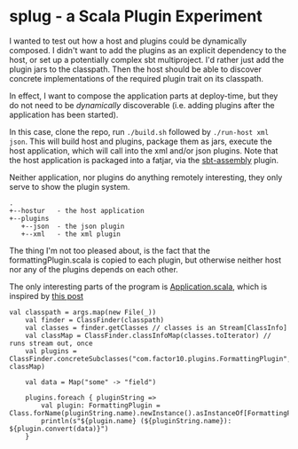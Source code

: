 # splug - a Scala Plugin Experiment

I wanted to test out how a host and plugins could be dynamically composed. I didn't want to add the plugins as an explicit dependency to the host, or set up a potentially complex sbt multiproject. I'd rather just add the plugin jars to the classpath. Then the host should be able to discover concrete implementations of the required plugin trait on its classpath.

In effect, I want to compose the application parts at deploy-time, but they do not need to be _dynamically_ discoverable (i.e. adding plugins after the application has been started).  

In this case, clone the repo, run `./build.sh` followed by `./run-host xml json`. This will build host and plugins, package them as jars, execute the host application, which will call into the xml and/or json plugins. Note that the host application is packaged into a fatjar, via the [sbt-assembly](https://github.com/sbt/sbt-assembly) plugin.

Neither application, nor plugins do anything remotely interesting, they only serve to show the plugin system.

    .
    +--hostur   - the host application
    +--plugins  
       +--json  - the json plugin
       +--xml   - the xml plugin
       
The thing I'm not too pleased about, is the fact that the formattingPlugin.scala is copied to each plugin, but otherwise neither host nor any of the plugins depends on each other.

The only interesting parts of the program is [Application.scala](hostur/src/main/scala/Application.scala), which is inspired by [this post](https://vikashazrati.wordpress.com/2011/09/15/building-a-plugin-based-architecture-in-scala/)

    val classpath = args.map(new File(_))
		val finder = ClassFinder(classpath)
		val classes = finder.getClasses // classes is an Stream[ClassInfo]
		val classMap = ClassFinder.classInfoMap(classes.toIterator) // runs stream out, once
		val plugins = ClassFinder.concreteSubclasses("com.factor10.plugins.FormattingPlugin", classMap)

		val data = Map("some" -> "field")

		plugins.foreach { pluginString => 
			val plugin: FormattingPlugin = Class.forName(pluginString.name).newInstance().asInstanceOf[FormattingPlugin]
			println(s"${plugin.name} (${pluginString.name}): ${plugin.convert(data)}")
		}  
